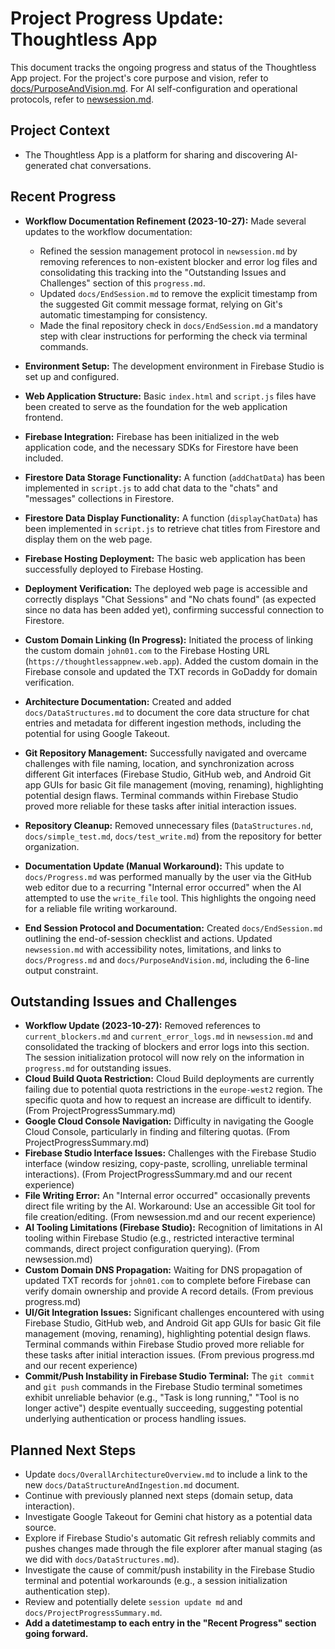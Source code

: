 # Project Progress Update: Thoughtless App

This document tracks the ongoing progress and status of the Thoughtless App project. For the project's core purpose and vision, refer to [docs/PurposeAndVision.md](docs/PurposeAndVision.md). For AI self-configuration and operational protocols, refer to [newsession.md](newsession.md).

## Project Context

*   The Thoughtless App is a platform for sharing and discovering AI-generated chat conversations.

## Recent Progress

*   **Workflow Documentation Refinement (2023-10-27):** Made several updates to the workflow documentation: 
    *   Refined the session management protocol in `newsession.md` by removing references to non-existent blocker and error log files and consolidating this tracking into the "Outstanding Issues and Challenges" section of this `progress.md`.
    *   Updated `docs/EndSession.md` to remove the explicit timestamp from the suggested Git commit message format, relying on Git's automatic timestamping for consistency.
    *   Made the final repository check in `docs/EndSession.md` a mandatory step with clear instructions for performing the check via terminal commands.
*   **Environment Setup:** The development environment in Firebase Studio is set up and configured.
*   **Web Application Structure:** Basic `index.html` and `script.js` files have been created to serve as the foundation for the web application frontend.
*   **Firebase Integration:** Firebase has been initialized in the web application code, and the necessary SDKs for Firestore have been included.
*   **Firestore Data Storage Functionality:** A function (`addChatData`) has been implemented in `script.js` to add chat data to the "chats" and "messages" collections in Firestore.
*   **Firestore Data Display Functionality:** A function (`displayChatData`) has been implemented in `script.js` to retrieve chat titles from Firestore and display them on the web page.

*   **Firebase Hosting Deployment:** The basic web application has been successfully deployed to Firebase Hosting.
*   **Deployment Verification:** The deployed web page is accessible and correctly displays "Chat Sessions" and "No chats found" (as expected since no data has been added yet), confirming successful connection to Firestore.
*   **Custom Domain Linking (In Progress):** Initiated the process of linking the custom domain `john01.com` to the Firebase Hosting URL (`https://thoughtlessappnew.web.app`). Added the custom domain in the Firebase console and updated the TXT records in GoDaddy for domain verification.
*   **Architecture Documentation:** Created and added `docs/DataStructures.md` to document the core data structure for chat entries and metadata for different ingestion methods, including the potential for using Google Takeout.
*   **Git Repository Management:** Successfully navigated and overcame challenges with file naming, location, and synchronization across different Git interfaces (Firebase Studio, GitHub web, and Android Git app GUIs for basic Git file management (moving, renaming), highlighting potential design flaws. Terminal commands within Firebase Studio proved more reliable for these tasks after initial interaction issues.
*   **Repository Cleanup:** Removed unnecessary files (`DataStructures.nd`, `docs/simple_test.md`, `docs/test_write.md`) from the repository for better organization.
*   **Documentation Update (Manual Workaround):** This update to `docs/Progress.md` was performed manually by the user via the GitHub web editor due to a recurring "Internal error occurred" when the AI attempted to use the `write_file` tool. This highlights the ongoing need for a reliable file writing workaround.
*   **End Session Protocol and Documentation:** Created `docs/EndSession.md` outlining the end-of-session checklist and actions. Updated `newsession.md` with accessibility notes, limitations, and links to `docs/Progress.md` and `docs/PurposeAndVision.md`, including the 6-line output constraint.

## Outstanding Issues and Challenges

*   **Workflow Update (2023-10-27):** Removed references to `current_blockers.md` and `current_error_logs.md` in `newsession.md` and consolidated the tracking of blockers and error logs into this section. The session initialization protocol will now rely on the information in `progress.md` for outstanding issues.
*   **Cloud Build Quota Restriction:** Cloud Build deployments are currently failing due to potential quota restrictions in the `europe-west2` region. The specific quota and how to request an increase are difficult to identify. (From ProjectProgressSummary.md)
*   **Google Cloud Console Navigation:** Difficulty in navigating the Google Cloud Console, particularly in finding and filtering quotas. (From ProjectProgressSummary.md)
*   **Firebase Studio Interface Issues:** Challenges with the Firebase Studio interface (window resizing, copy-paste, scrolling, unreliable terminal interactions). (From ProjectProgressSummary.md and our recent experience)
*   **File Writing Error:** An "Internal error occurred" occasionally prevents direct file writing by the AI. Workaround: Use an accessible Git tool for file creation/editing. (From newsession.md and our recent experience)
*   **AI Tooling Limitations (Firebase Studio):** Recognition of limitations in AI tooling within Firebase Studio (e.g., restricted interactive terminal commands, direct project configuration querying). (From newsession.md)
*   **Custom Domain DNS Propagation:** Waiting for DNS propagation of updated TXT records for `john01.com` to complete before Firebase can verify domain ownership and provide A record details. (From previous progress.md)
*   **UI/Git Integration Issues:** Significant challenges encountered with using Firebase Studio, GitHub web, and Android Git app GUIs for basic Git file management (moving, renaming), highlighting potential design flaws. Terminal commands within Firebase Studio proved more reliable for these tasks after initial interaction issues. (From previous progress.md and our recent experience)
*   **Commit/Push Instability in Firebase Studio Terminal:** The `git commit` and `git push` commands in the Firebase Studio terminal sometimes exhibit unreliable behavior (e.g., "Task is long running," "Tool is no longer active") despite eventually succeeding, suggesting potential underlying authentication or process handling issues.

## Planned Next Steps

*   Update `docs/OverallArchitectureOverview.md` to include a link to the new `docs/DataStructureAndIngestion.md` document.
*   Continue with previously planned next steps (domain setup, data interaction).
*   Investigate Google Takeout for Gemini chat history as a potential data source.
*   Explore if Firebase Studio's automatic Git refresh reliably commits and pushes changes made through the file explorer after manual staging (as we did with `docs/DataStructures.md`).
*   Investigate the cause of commit/push instability in the Firebase Studio terminal and potential workarounds (e.g., a session initialization authentication step).
*   Review and potentially delete `session update md` and `docs/ProjectProgressSummary.md`.
*   **Add a datetimestamp to each entry in the "Recent Progress" section going forward.**

